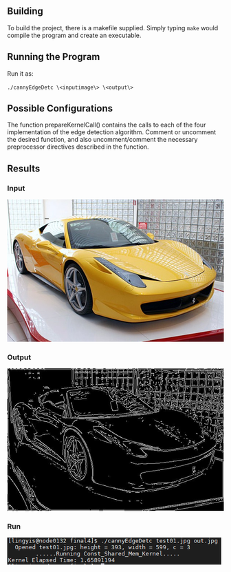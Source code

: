 ## Building

To build the project, there is a makefile supplied. Simply typing `make` would compile the program and create an executable.

## Running the Program

Run it as:

`./cannyEdgeDetc \<inputimage\> \<output\>`


## Possible Configurations
The function prepareKernelCall() contains the calls to each of the four implementation of
the edge detection algorithm. Comment or uncomment the desired function, and also uncomment/comment
the necessary preprocessor directives described in the function.

## Results

[//]: # (Image References)

[image1]: ./test01.jpg
[image2]: ./out.jpg
[image3]: ./result.png

### Input

![alt text][image1]

### Output

![alt text][image2]

### Run

![alt text][image3]
